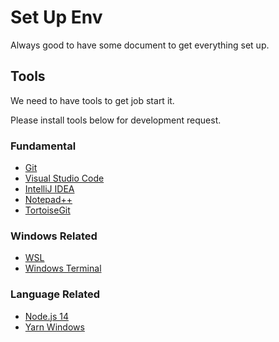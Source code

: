 # Set Up Env
Always good to have some document to get everything set up.

## Tools 
We need to have tools to get job start it.

Please install tools below for development request.

### Fundamental 
* [Git](https://git-scm.com/downloads)
* [Visual Studio Code](https://code.visualstudio.com/)
* [IntelliJ IDEA](https://www.jetbrains.com/idea/)
* [Notepad++](https://notepad-plus-plus.org/downloads/)
* [TortoiseGit](https://tortoisegit.org/download/)

### Windows Related
* [WSL](https://docs.microsoft.com/en-us/windows/wsl/install-win10)
* [Windows Terminal](https://docs.microsoft.com/en-us/windows/terminal/get-started)

### Language Related
* [Node.js 14](https://nodejs.org/en/)
* [Yarn Windows](https://classic.yarnpkg.com/en/docs/install/#windows-stable)